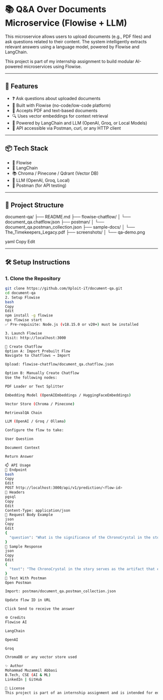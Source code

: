 # 📚 Q&A Over Documents Microservice (Flowise + LLM)

This microservice allows users to upload documents (e.g., PDF files) and ask questions related to their content. The system intelligently extracts relevant answers using a language model, powered by Flowise and LangChain.

This project is part of my internship assignment to build modular AI-powered microservices using Flowise.

---

## 🚀 Features

- ❓ Ask questions about uploaded documents
- 🤖 Built with Flowise (no-code/low-code platform)
- 📄 Accepts PDF and text-based documents
- 🔍 Uses vector embeddings for context retrieval
- 🔗 Powered by LangChain and LLM (OpenAI, Groq, or Local Models)
- 🧪 API accessible via Postman, curl, or any HTTP client

---

## 📦 Tech Stack

- 🧩 Flowise
- 🔗 LangChain
- 📚 Chroma / Pinecone / Qdrant (Vector DB)
- 🤖 LLM (OpenAI, Groq, Local)
- 🧪 Postman (for API testing)

---

## 📂 Project Structure

document-qa/
├── README.md
├── flowise-chatflow/
│ └── document_qa.chatflow.json
├── postman/
│ └── document_qa.postman_collection.json
├── sample-docs/
│ └── The_Timekeepers_Legacy.pdf
├── screenshots/
│ └── qa-demo.png

yaml
Copy
Edit

---

## 🛠️ Setup Instructions

### 1. Clone the Repository

```bash
git clone https://github.com/Xploit-iT/document-qa.git
cd document-qa
2. Setup Flowise
bash
Copy
Edit
npm install -g flowise
npx flowise start
✅ Pre-requisite: Node.js (v18.15.0 or v20+) must be installed

3. Launch Flowise
Visit: http://localhost:3000

🧠 Create Chatflow
Option A: Import Prebuilt Flow
Navigate to Chatflows → Import

Upload: flowise-chatflow/document_qa.chatflow.json

Option B: Manually Create Chatflow
Use the following nodes:

PDF Loader or Text Splitter

Embedding Model (OpenAIEmbeddings / HuggingFaceEmbeddings)

Vector Store (Chroma / Pinecone)

RetrievalQA Chain

LLM (OpenAI / Groq / Ollama)

Configure the flow to take:

User Question

Document Context

Return Answer

📫 API Usage
🔹 Endpoint
bash
Copy
Edit
POST http://localhost:3000/api/v1/prediction/<flow-id>
🔹 Headers
pgsql
Copy
Edit
Content-Type: application/json
🔹 Request Body Example
json
Copy
Edit
{
  "question": "What is the significance of the ChronoCrystal in the story?"
}
🔹 Sample Response
json
Copy
Edit
{
  "text": "The ChronoCrystal in the story serves as the artifact that enables Elara to traverse through time, unlocking her role as the new Timekeeper."
}
🧪 Test With Postman
Open Postman

Import: postman/document_qa.postman_collection.json

Update flow ID in URL

Click Send to receive the answer

🌐 Credits
Flowise AI

LangChain

OpenAI

Groq

ChromaDB or any vector store used

✨ Author
Mohammad Muzammil Abbasi
B.Tech, CSE (AI & ML)
LinkedIn | GitHub

📄 License
This project is part of an internship assignment and is intended for educational use only.
